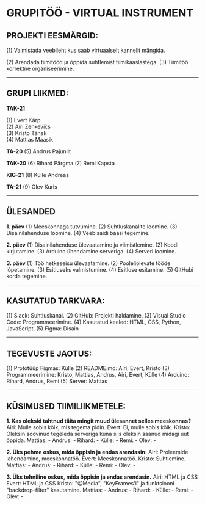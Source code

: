 # GRUPITÖÖ - VIRTUAL INSTRUMENT

## PROJEKTI EESMÄRGID:
(1) 
Valmistada veebileht kus saab virtuaalselt kannelit mängida.

(2) Arendada tiimitööd ja õppida suhtlemist tiimikaaslastega.
(3) Tiimitöö korrektne organiseerimine.

----------------------------------------------------------------------------------------------------------------------------------------------------------

## GRUPI LIIKMED:
**TAK-21**

(1) Evert Kärp          
(2) Airi Zenkevičs      
(3) Kristo Tänak        
(4) Mattias Maasik

**TA-20**
(5) Andrus Pajuniit

**TAK-20**
(6) Rihard Pärgma
(7) Remi Kapsta

**KIG-21**
(8) Külle Andreas

**TA-21**
(9) Olev Kuris

----------------------------------------------------------------------------------------------------------------------------------------------------------

## ÜLESANDED
**1. päev**
(1) Meeskonnaga tutvumine.
(2) Suhtluskanalite loomine.
(3) Disainilahenduse loomine.
(4) Veebisaidi baasi tegemine.

**2. päev**
(1) Disainilahenduse ülevaatamine ja viimistlemine.
(2) Koodi kirjutamine.
(3) Arduino ühendamine serveriga.
(4) Serveri loomine.

**3. päev**
(1) Töö hetkeseisu ülevaatamine.
(2) Pooleliolevate tööde lõpetamine.
(3) Esitluseks valmistumine.
(4) Esitluse esitamine.
(5) GitHubi korda tegemine.

----------------------------------------------------------------------------------------------------------------------------------------------------------

## KASUTATUD TARKVARA:
(1) Slack:                  Suhtluskanal.
(2) GitHub:                 Projekti haldamine.
(3) Visual Studio Code:     Programmeerimine.
(4) Kasutatud keeled:       HTML, CSS, Python, JavaScript.
(5) Figma:                  Disain

----------------------------------------------------------------------------------------------------------------------------------------------------------

## TEGEVUSTE JAOTUS:
(1) Prototüüp Figmas:       Külle
(2) README.md:              Airi, Evert, Kristo
(3) Programmeerimine:       Kristo, Mattias, Andrus, Airi, Evert, Külle
(4) Arduino:                Rihard, Andrus, Remi
(5) Server:                 Mattias

----------------------------------------------------------------------------------------------------------------------------------------------------------

## KÜSIMUSED TIIMILIIKMETELE: 
**1. Kas oleksid tahtnud täita mingit muud ülesannet selles meeskonnas?**
Airi:                       Mulle sobis kõik, mis tegema pidin.
Evert:                      Ei, mulle sobis kõik.
Kristo:                     Oleksin soovinud tegeleda serveriga kuna siis oleksin saanud midagi uut õppida.
Mattias:                    - 
Andrus:                     -
Rihard:                     -
Külle:                      - 
Remi:                       -
Olev:                       -
  
**2. Üks pehme oskus, mida õppisin ja endas arendasin:**
Airi:                       Proleemide lahendamine, meeskonnatöö. 
Evert:                      Meeskonnatöö. 
Kristo:                     Suhtlemine.
Mattias:                    - 
Andrus:                     -
Rihard:                     -
Külle:                      - 
Remi:                       -
Olev:                       -
  
**3. Üks tehniline oskus, mida õppisin ja endas arendasin.**
Airi:                       HTML ja CSS
Evert:                      HTML ja CSS
Kristo:                     "@Media", "KeyFrames'i" ja funktsiooni "backdrop-filter" kasutamine.
Mattias:                    - 
Andrus:                     -
Rihard:                     -
Külle:                      - 
Remi:                       -
Olev:                       -

